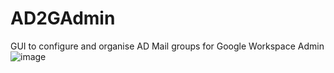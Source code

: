 # AD2GAdmin
GUI to configure and organise AD Mail groups for Google Workspace Admin
![image](https://user-images.githubusercontent.com/12066560/107072843-d7777000-67e6-11eb-8b53-756f43a226da.png)
